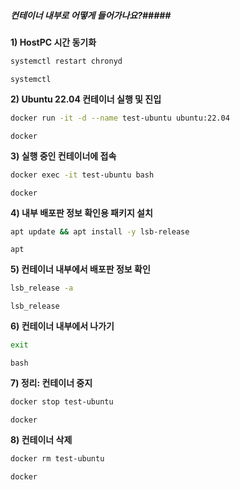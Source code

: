 ##### 컨테이너 내부로 어떻게 들어가나요?#####

**1) HostPC 시간 동기화**
```bash
systemctl restart chronyd 
```

```tech
systemctl
```


**2) Ubuntu 22.04 컨테이너 실행 및 진입**

```bash
docker run -it -d --name test-ubuntu ubuntu:22.04
```

```tech
docker
```

**3) 실행 중인 컨테이너에 접속**

```bash
docker exec -it test-ubuntu bash
```

```tech
docker
```

**4) 내부 배포판 정보 확인용 패키지 설치**

```bash
apt update && apt install -y lsb-release
```

```tech
apt
```

**5) 컨테이너 내부에서 배포판 정보 확인**
```bash
lsb_release -a
```

```tech
lsb_release
```

**6) 컨테이너 내부에서 나가기**

```bash
exit
```

```tech
bash
```

**7) 정리: 컨테이너 중지**

```bash
docker stop test-ubuntu
```

```tech
docker
```

**8) 컨테이너 삭제**

```bash
docker rm test-ubuntu
```

```tech
docker
```